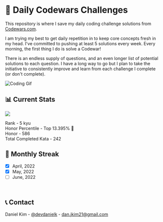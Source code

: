 # 🚀 Daily Codewars Challenges
This repository is where I save my daily coding challenge solutions from [Codewars.com](https://www.codewars.com/users/danjkim21). <br>

I am trying my best to get daily repetition in to keep core concepts fresh in my head. I've committed to pushing at least 5 solutions every week. Every morning, the first thing I do is solve a Codewar! <br>

There is an endless supply of questions, and an even longer list of potential solutions to each question. I have a long way to go but I plan to take the initiative to consistently improve and learn from each challenge I complete (or don't complete).<br>

<p align="center">

  ![Coding Gif](https://c.tenor.com/lIMtjiAYuT8AAAAd/breezy-hacker.gif)

</p>


## 📊 Current Stats
<p align="left">
  <a href="https://www.codewars.com/users/danjkim21" rel="nofollow"><img src="https://www.codewars.com/users/danjkim21/badges/large" style="max-width: 100%;"></a>
</p>  

Rank - 5 kyu <br>
Honor Percentile - Top 13.395% 🎉 <br>
Honor - 586 <br>
Total Completed Kata - 242
<br>


## 📆 Monthly Streak

- [x] April, 2022
- [x] May, 2022
- [ ] June, 2022
<br>


## 📞 Contact
Daniel Kim - [@devdanielk](https://twitter.com/devdanielk) - dan.jkim21@gmail.com